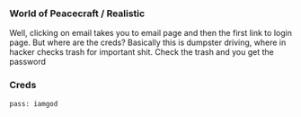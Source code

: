 ### World of Peacecraft / Realistic
Well, clicking on email takes you to email page and then the first link to login page. 
But where are the creds? 
Basically this is dumpster driving, where in hacker checks trash for important shit.
Check the trash and you get the password

### Creds
```
pass: iamgod
```

